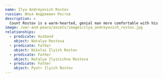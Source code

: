 ```yaml
---
name: Ilya Andreyevich Rostov
russian: Илья Андреевич Ростов
description: >
  Count Rostov is a warm-hearted, genial man more comfortable with his family in Moscow than in glittering Petersburg society. The only thing that could be said against the Count is that he is generous to a fault: with so many people to look after and entertain, he isn’t always as careful as he could be about the family finances.
image: /war-and-peace/assets/images/ilya_andreyevich_rostov.jpg
relationships:
  - predicate: Husband
    object: Natalya Rostova
  - predicate: Father
    object: Nikolai Ilyich Rostov
  - predicate: Father
    object: Natalya Ilyinichna Rostova
  - predicate: Father
    object: Pyotr Ilyich Rostov
---
```

